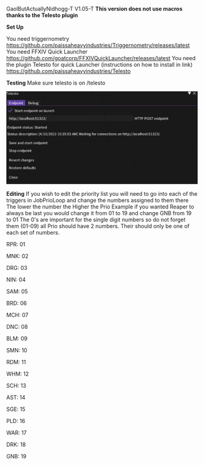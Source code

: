 GaolButActuallyNidhogg-T V1.05-T
**This version does not use macros thanks to the Telesto plugin**

**Set Up**

You need triggernometry https://github.com/paissaheavyindustries/Triggernometry/releases/latest
You need FFXIV Quick Launcher https://github.com/goatcorp/FFXIVQuickLauncher/releases/latest
You need the plugin Telesto for quick Launcher (instructions on how to install in link) https://github.com/paissaheavyindustries/Telesto

 
**Testing**
Make sure telesto is on /telesto 

![alt text](https://github.com/KingPendragoon/JobPrioGaolTelesto/blob/main/Telesto.png?raw=true)



**Editing**
If you wish to edit the priority list you will need to go into each of the triggers in 
JobPrioLoop and change the numbers assigned to them there The lower the number the Higher the Prio
Example if you wanted Reaper to always be last you would change it from 01 to 19 and change GNB from 19 to 01
The 0's are important for the single digit numbers so do not forget them (01-09) all Prio should have 2 numbers.
Their should only be one of each set of numbers. 

RPR: 01
  
MNK: 02

DRG: 03
 
NIN: 04 
 
SAM: 05 

BRD: 06
 
MCH: 07 
 
DNC: 08 
 
BLM: 09 
 
SMN: 10 
 
RDM: 11 
 
WHM: 12 
 
SCH: 13 
 
AST: 14

SGE: 15

PLD: 16 
 
WAR: 17 
 
DRK: 18 
 
GNB: 19  
